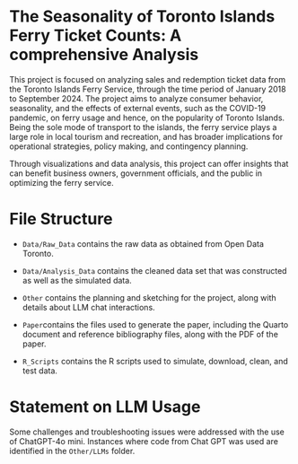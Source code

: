# The Seasonality of Toronto Islands Ferry Ticket Counts: A comprehensive Analysis

This project is focused on analyzing sales and redemption ticket data from the Toronto Islands Ferry Service, through the time period of January 2018 to September 2024. The project aims to analyze consumer behavior, seasonality, and the effects of external events, such as the COVID-19 pandemic, on ferry usage and hence, on the popularity of Toronto Islands. Being the sole mode of transport to the islands, the ferry service plays a large role in local tourism and recreation, and has broader implications for operational strategies, policy making, and contingency planning.

Through visualizations and data analysis, this project can offer insights that can benefit business owners, government officials, and the public in optimizing the ferry service.

# File Structure

-   `Data/Raw_Data` contains the raw data as obtained from Open Data Toronto.

-   `Data/Analysis_Data` contains the cleaned data set that was constructed as well as the simulated data.

-   `Other` contains the planning and sketching for the project, along with details about LLM chat interactions.

-   `Paper`contains the files used to generate the paper, including the Quarto document and reference bibliography files, along with the PDF of the paper.

-   `R_Scripts` contains the R scripts used to simulate, download, clean, and test data.

# Statement on LLM Usage

Some challenges and troubleshooting issues were addressed with the use of ChatGPT-4o mini. Instances where code from Chat GPT was used are identified in the `Other/LLMs` folder.
